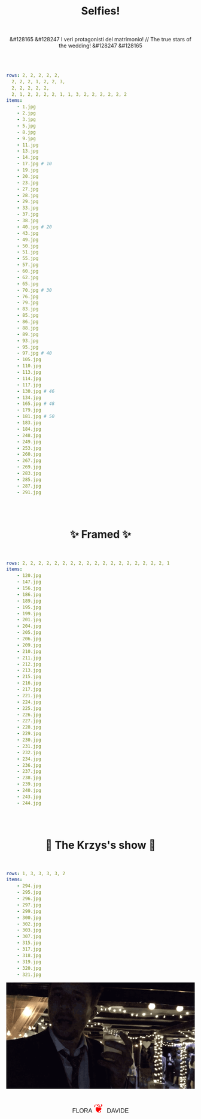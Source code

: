 <p> <center>

<h1> Selfies! </h1>
<br>

&#128165 &#128247 I veri protagonisti del matrimonio! // The true stars of the wedding! &#128247 &#128165

<br>
<br>

</center>
</p>


```yaml
rows: 2, 2, 2, 2, 2, 
  2, 2, 2, 1, 2, 2, 3,
  2, 2, 2, 2, 2,
  2, 1, 2, 2, 2, 2, 1, 1, 3, 2, 2, 2, 2, 2, 2
items:
    - 1.jpg
    - 2.jpg
    - 3.jpg
    - 5.jpg
    - 8.jpg
    - 9.jpg
    - 11.jpg
    - 13.jpg
    - 14.jpg
    - 17.jpg # 10
    - 19.jpg
    - 20.jpg
    - 23.jpg
    - 27.jpg
    - 28.jpg
    - 29.jpg
    - 33.jpg
    - 37.jpg
    - 38.jpg
    - 40.jpg # 20
    - 43.jpg
    - 49.jpg
    - 50.jpg
    - 51.jpg
    - 55.jpg
    - 57.jpg
    - 60.jpg
    - 62.jpg
    - 65.jpg
    - 70.jpg # 30
    - 76.jpg
    - 79.jpg
    - 83.jpg
    - 85.jpg
    - 86.jpg
    - 88.jpg
    - 89.jpg
    - 93.jpg
    - 95.jpg
    - 97.jpg # 40
    - 105.jpg
    - 110.jpg
    - 113.jpg
    - 114.jpg
    - 117.jpg
    - 130.jpg # 46
    - 134.jpg
    - 165.jpg # 48
    - 179.jpg
    - 181.jpg # 50
    - 183.jpg
    - 184.jpg
    - 248.jpg
    - 249.jpg
    - 253.jpg
    - 260.jpg
    - 267.jpg
    - 269.jpg
    - 283.jpg
    - 285.jpg
    - 287.jpg
    - 291.jpg
```

<p> <center>
<br>
<br>
<h1> &#x2728 Framed &#x2728 </h1>
<br>
</center>
</p>


```yaml
rows: 2, 2, 2, 2, 2, 2, 2, 2, 2, 2, 2, 2, 2, 2, 2, 2, 2, 2, 1
items:
    - 120.jpg
    - 147.jpg
    - 156.jpg
    - 186.jpg
    - 189.jpg
    - 195.jpg
    - 199.jpg
    - 201.jpg
    - 204.jpg
    - 205.jpg
    - 206.jpg
    - 209.jpg
    - 210.jpg
    - 211.jpg
    - 212.jpg
    - 213.jpg
    - 215.jpg
    - 216.jpg
    - 217.jpg
    - 221.jpg
    - 224.jpg
    - 225.jpg
    - 226.jpg
    - 227.jpg
    - 228.jpg
    - 229.jpg
    - 230.jpg
    - 231.jpg
    - 232.jpg
    - 234.jpg
    - 236.jpg
    - 237.jpg
    - 238.jpg
    - 239.jpg
    - 240.jpg
    - 243.jpg
    - 244.jpg
```

<p> <center>
<br>
<br>
<h1> &#x1F483 The Krzys's show &#x1F483 </h1>
<br>
</center>
</p>

```yaml
rows: 1, 3, 3, 3, 3, 2
items:
    - 294.jpg
    - 295.jpg
    - 296.jpg
    - 297.jpg
    - 299.jpg
    - 300.jpg
    - 302.jpg
    - 303.jpg
    - 307.jpg
    - 315.jpg
    - 317.jpg
    - 318.jpg
    - 319.jpg
    - 320.jpg
    - 321.jpg
```
<p> <center>
<img src="photos/thegif.gif" 
</center>
<br>
<br>
</p>

<p> <center><font face="arial" size="3">
FLORA <font size="6" color="red">&#10086 </font> DAVIDE </font></center>
</p>

